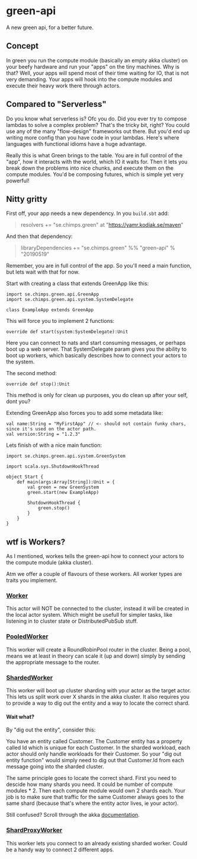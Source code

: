 # green-api
A new green api, for a better future.

## Concept

In green you run the compute module (basically an empty akka cluster) on your beefy hardware and run your "apps" on the tiny machines. Why is that? Well, your apps will spend most of their time waiting for IO, that is not very demanding. Your apps will hook into the compute modules and execute their heavy work there through actors.

## Compared to "Serverless"

Do you know what serverless is? Ofc you do. Did you ever try to compose lambdas to solve a complex problem? That's the tricky bit, right? You could use any of the many "flow-design" frameworks out there. But you'd end up writing more config than you have code in your lambdas. Here's where languages with functional idioms have a huge advantage.

Really this is what Green brings to the table. You are in full control of the "app", how it interacts with the world, which IO it waits for. Then it lets you break down the problems into nice chunks, and execute them on the compute modules. You'd be composing futures, which is simple yet very powerful!

## Nitty gritty

First off, your app needs a new dependency. In you ```build.sbt``` add:

> resolvers += "se.chimps.green" at "https://yamr.kodiak.se/maven"

And then that dependency:

> libraryDependencies += "se.chimps.green" %% "green-api" % "20190519"

Remember, you are in full control of the app. So you'll need a main function, but lets wait with that for now.

Start with creating a class that extends GreenApp like this:

    import se.chimps.green.api.GreenApp
    import se.chimps.green.api.system.SystemDelegate

    class ExampleApp extends GreenApp

This will force you to implement 2 functions:

    override def start(system:SystemDelegate):Unit

Here you can connect to nats and start consuming messages, or perhaps boot up a web server. That SystemDelegate param gives you the ability to boot up workers, which basically describes how to connect your actors to the system.

The second method:

    override def stop():Unit

This method is only for clean up purposes, you do clean up after your self, dont you?

Extending GreenApp also forces you to add some metadata like:

    val name:String = "MyFirstApp" // <- should not contain funky chars, since it's used on the actor path.
    val version:String = "1.2.3"

Lets finish of with a nice main function:

    import se.chimps.green.api.system.GreenSystem
    
    import scala.sys.ShutdownHookThread
    
    object Start {
	    def main(args:Array[String]):Unit = {
		    val green = new GreenSystem
		    green.start(new ExampleApp)
    
    		ShutdownHookThread {
    			green.stop()
    		}
    	}
    }
 
## wtf is Workers?

As I mentioned, workes tells the green-api how to connect your actors to the compute module (akka cluster).

Atm we offer a couple of flavours of these workers. All worker types are traits you implement.

### [Worker](https://github.com/Meduzz/green-api/blob/master/src/main/scala/se/chimps/green/api/workers/Worker.scala)
This actor will NOT be connected to the cluster, instead it will be created in the local actor system. Which might be usefull for simpler tasks, like listening in to cluster state or DistributedPubSub stuff.

### [PooledWorker](https://github.com/Meduzz/green-api/blob/master/src/main/scala/se/chimps/green/api/workers/PooledWorker.scala)
This worker will create a RoundRobinPool router in the cluster. Being a pool, means we at least in theory can scale it (up and down) simply by sending the appropriate message to the router.

### [ShardedWorker](https://github.com/Meduzz/green-api/blob/master/src/main/scala/se/chimps/green/api/workers/ShardedWorker.scala)
This worker will boot up cluster sharding with your actor as the target actor. This lets us split work over X shards in the akka cluster. It also requires you to provide a way to dig out the entity and a way to locate the correct shard.

#### Wait what?

By "dig out the entity", consider this:

You have an entity called Customer. The Customer entity has a property called Id which is unique for each Customer. In the sharded workload, each actor should only handle workloads for their Customer. So your "dig out entity function" would simply need to dig out that Customer.Id from each message going into the sharded cluster.

The same principle goes to locate the correct shard. First you need to descide how many shards you need. It could be number of compute modules * 2. Then each compute module would own 2 shards each. Your job is to make sure that traffic for the same Customer always goes to the same shard (because that's where the entity actor lives, ie your actor).

Still confused? Scroll through the akka [documentation](https://doc.akka.io/docs/akka/current/cluster-sharding.html).

### [ShardProxyWorker](https://github.com/Meduzz/green-api/blob/master/src/main/scala/se/chimps/green/api/workers/ShardProxyWorker.scala)
This worker lets you connect to an already existing sharded worker. Could be a handy way to connect 2 different apps.